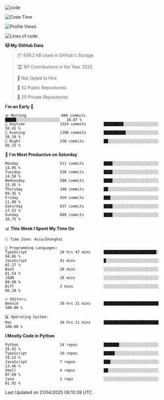 
<!--
**liuyaanng/liuyaanng** is a ✨ _special_ ✨ repository because its `README.md` (this file) appears on your GitHub profile.

Here are some ideas to get you started:

- 🔭 I’m currently working on ...
- 🌱 I’m currently learning ...
- 👯 I’m looking to collaborate on ...
- 🤔 I’m looking for help with ...
- 💬 Ask me about ...
- 📫 How to reach me: ...
- 😄 Pronouns: ...
- ⚡ Fun fact: ...
-->


![code](https://cdn.jsdelivr.net/gh/liuyaanng/liuyaanng@1.0/code.gif) 

<!--START_SECTION:waka-->
![Code Time](http://img.shields.io/badge/Code%20Time-1%2C375%20hrs%2057%20mins-blue)

![Profile Views](http://img.shields.io/badge/Profile%20Views-0-blue)

![Lines of code](https://img.shields.io/badge/From%20Hello%20World%20I%27ve%20Written-21.0%20million%20lines%20of%20code-blue)

**🐱 My GitHub Data** 

> 📦 939.2 kB Used in GitHub's Storage 
 > 
> 🏆 181 Contributions in the Year 2025
 > 
> 🚫 Not Opted to Hire
 > 
> 📜 52 Public Repositories 
 > 
> 🔑 25 Private Repositories 
 > 
**I'm an Early 🐤** 

```text
🌞 Morning                686 commits         █████░░░░░░░░░░░░░░░░░░░░   18.87 % 
🌆 Daytime                1324 commits        █████████░░░░░░░░░░░░░░░░   36.41 % 
🌃 Evening                1396 commits        ██████████░░░░░░░░░░░░░░░   38.39 % 
🌙 Night                  230 commits         ██░░░░░░░░░░░░░░░░░░░░░░░   06.33 % 
```
📅 **I'm Most Productive on Saturday** 

```text
Monday                   511 commits         ████░░░░░░░░░░░░░░░░░░░░░   14.05 % 
Tuesday                  530 commits         ████░░░░░░░░░░░░░░░░░░░░░   14.58 % 
Wednesday                580 commits         ████░░░░░░░░░░░░░░░░░░░░░   15.95 % 
Thursday                 340 commits         ██░░░░░░░░░░░░░░░░░░░░░░░   09.35 % 
Friday                   429 commits         ███░░░░░░░░░░░░░░░░░░░░░░   11.80 % 
Saturday                 637 commits         ████░░░░░░░░░░░░░░░░░░░░░   17.52 % 
Sunday                   609 commits         ████░░░░░░░░░░░░░░░░░░░░░   16.75 % 
```


📊 **This Week I Spent My Time On** 

```text
🕑︎ Time Zone: Asia/Shanghai

💬 Programming Languages: 
TypeScript               28 hrs 47 mins      ████████████████████████░   94.86 % 
JavaScript               41 mins             █░░░░░░░░░░░░░░░░░░░░░░░░   02.27 % 
Bash                     28 mins             ░░░░░░░░░░░░░░░░░░░░░░░░░   01.54 % 
JSON                     18 mins             ░░░░░░░░░░░░░░░░░░░░░░░░░   00.99 % 
Diff                     3 mins              ░░░░░░░░░░░░░░░░░░░░░░░░░   00.20 % 

🔥 Editors: 
Neovim                   30 hrs 21 mins      █████████████████████████   100.00 % 

💻 Operating System: 
Mac                      30 hrs 21 mins      █████████████████████████   100.00 % 
```

**I Mostly Code in Python** 

```text
Python                   14 repos            ███████░░░░░░░░░░░░░░░░░░   26.92 % 
TypeScript               10 repos            █████░░░░░░░░░░░░░░░░░░░░   19.23 % 
JavaScript               7 repos             ███░░░░░░░░░░░░░░░░░░░░░░   13.46 % 
Shell                    4 repos             ██░░░░░░░░░░░░░░░░░░░░░░░   07.69 % 
Java                     1 repo              ░░░░░░░░░░░░░░░░░░░░░░░░░   01.92 % 
```




 Last Updated on 21/04/2025 06:10:39 UTC
<!--END_SECTION:waka-->
